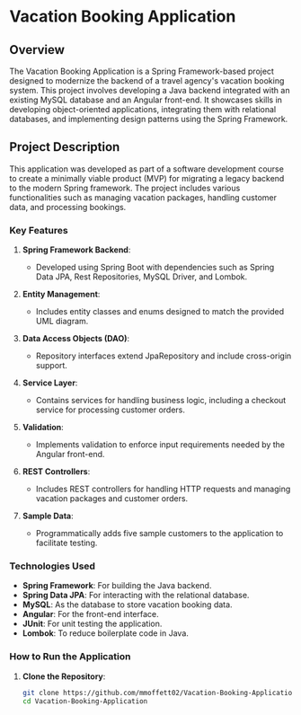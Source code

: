 # Vacation Booking Application

## Overview

The Vacation Booking Application is a Spring Framework-based project designed to modernize the backend of a travel agency's vacation booking system. This project involves developing a Java backend integrated with an existing MySQL database and an Angular front-end. It showcases skills in developing object-oriented applications, integrating them with relational databases, and implementing design patterns using the Spring Framework.

## Project Description

This application was developed as part of a software development course to create a minimally viable product (MVP) for migrating a legacy backend to the modern Spring framework. The project includes various functionalities such as managing vacation packages, handling customer data, and processing bookings.

### Key Features

1. **Spring Framework Backend**:
   - Developed using Spring Boot with dependencies such as Spring Data JPA, Rest Repositories, MySQL Driver, and Lombok.

2. **Entity Management**:
   - Includes entity classes and enums designed to match the provided UML diagram.

3. **Data Access Objects (DAO)**:
   - Repository interfaces extend JpaRepository and include cross-origin support.

4. **Service Layer**:
   - Contains services for handling business logic, including a checkout service for processing customer orders.

5. **Validation**:
   - Implements validation to enforce input requirements needed by the Angular front-end.

6. **REST Controllers**:
   - Includes REST controllers for handling HTTP requests and managing vacation packages and customer orders.

7. **Sample Data**:
   - Programmatically adds five sample customers to the application to facilitate testing.

### Technologies Used

- **Spring Framework**: For building the Java backend.
- **Spring Data JPA**: For interacting with the relational database.
- **MySQL**: As the database to store vacation booking data.
- **Angular**: For the front-end interface.
- **JUnit**: For unit testing the application.
- **Lombok**: To reduce boilerplate code in Java.

### How to Run the Application

1. **Clone the Repository**:
   ```bash
   git clone https://github.com/mmoffett02/Vacation-Booking-Application.git
   cd Vacation-Booking-Application
